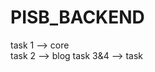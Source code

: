 # PISB_BACKEND
task 1 --> core             
                task 2 --> blog
                                 task 3&4 --> task
